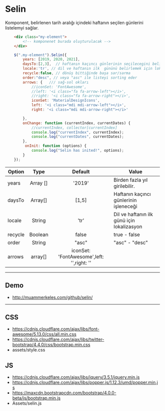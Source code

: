 # Selin

Komponent, belirlenen tarih aralığı içindeki haftanın seçilen günlerini listelemyi sağlar.

```html
    <div class="my-element">
        <!-- komponenet burada oluşturulacak -->
    </div>
```
```js
    $(".my-element").Selin({ 
		years: [2019, 2020, 2021],
		daysTo:[2,3],  // haftanın kaçıncı günlerinin seçilecegini belirler
		locale:'tr', // dil ve haftanın ilk  gününü belirlemek için lokalizasyon
		recycle:false, // dönüş bittiğinde başa sar/sarma
		order:"desc", // veya "asc" ile listeyi sorting eder
		arrows: {	/// sağ-sol okları
			//iconSet: 'FontAwesome',
			//left: '<i class="fa fa-arrow-left"></i>',
			//right: '<i class="fa fa-arrow-right"></i>',
			iconSet: 'MaterialDesignIcons',
			left: '<i class="mdi mdi-arrow-left"></i>',
			right: '<i class="mdi mdi-arrow-right"></i>'

		},
		onChange: function (currentIndex, currentDates) {
			//currentIndex, collector[currentIndex]
			console.log("currentIndex", currentIndex);
			console.log("currentDates", currentDates);
		},
		 onInit: function (options) {
			console.log("Selin has inited!", options);
		}
    }); 


```
|Option | Type | Default | Value |
|---|:---:|:---:|---|
|years  | Array []  | '2019'    | Birden fazla yıl girilebilir. |
|daysTo | Array[]   | [1,5]     | Haftanın kaçıncı günlerinin işleneceği|
|locale | String    | 'tr'      | Dil ve haftanın ilk  günü için lokalizasyon|
|recycle| Boolean   | false     | true - false |
|order	| String	| "asc"		| "asc" - "desc" |
|arrows | array[] 	| iconSet: 'FontAwesome',left: '<i class="fa fa-arrow-left"></i>',right: '<i class="fa fa-arrow-right"></i>'|
				

---

## Demo 
 - http://muammerkeles.com/github/selin/ 

---

## CSS

*   https://cdnjs.cloudflare.com/ajax/libs/font-awesome/5.13.0/css/all.min.css
*   https://cdnjs.cloudflare.com/ajax/libs/twitter-bootstrap/4.4.0/css/bootstrap.min.css
*   assets/style.css

## JS 
*   https://cdnjs.cloudflare.com/ajax/libs/jquery/3.5.1/jquery.min.js
*   https://cdnjs.cloudflare.com/ajax/libs/popper.js/1.12.3/umd/popper.min.js
*    https://maxcdn.bootstrapcdn.com/bootstrap/4.0.0-beta/js/bootstrap.min.js
*   Assets/selin.js
